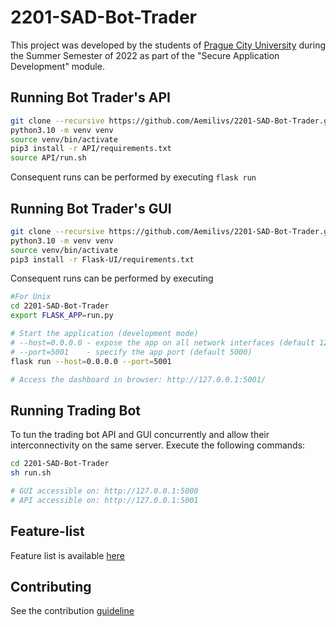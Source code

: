 # 2201-SAD-Bot-Trader

This project was developed by the students of [Prague City University](https://www.praguecityuniversity.cz/)
during the Summer Semester of 2022 as part of the "Secure Application Development" module.

## Running Bot Trader's API

```bash
git clone --recursive https://github.com/Aemilivs/2201-SAD-Bot-Trader.git 2201-SAD-Bot-Trader && cd $_
python3.10 -m venv venv
source venv/bin/activate
pip3 install -r API/requirements.txt
source API/run.sh
```

Consequent runs can be performed by executing `flask run`

## Running Bot Trader's GUI

```bash
git clone --recursive https://github.com/Aemilivs/2201-SAD-Bot-Trader.git 2201-SAD-Bot-Trader && cd $_
python3.10 -m venv venv
source venv/bin/activate
pip3 install -r Flask-UI/requirements.txt
```

Consequent runs can be performed by executing

```bash
#For Unix
cd 2201-SAD-Bot-Trader
export FLASK_APP=run.py

# Start the application (development mode)
# --host=0.0.0.0 - expose the app on all network interfaces (default 127.0.0.1)
# --port=5001    - specify the app port (default 5000)  
flask run --host=0.0.0.0 --port=5001

# Access the dashboard in browser: http://127.0.0.1:5001/
```


## Running Trading Bot

To tun the trading bot API and GUI concurrently and allow their interconnectivity on the same server. Execute the following commands:

```bash
cd 2201-SAD-Bot-Trader
sh run.sh

# GUI accessible on: http://127.0.0.1:5000
# API accessible on: http://127.0.0.1:5001
```

## Feature-list

Feature list is available [here](./FEATURES.MD)

## Contributing

See the contribution [guideline](./CONTRIB.md)
